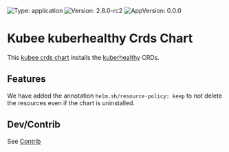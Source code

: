 

[//]: # (README.md generated by gotmpl. DO NOT EDIT.)

![Type: application](https://img.shields.io/badge/Type-application-informational?style=flat-square) ![Version: 2.8.0-rc2](https://img.shields.io/badge/Version-2.8.0--rc2-informational?style=flat-square) ![AppVersion: 0.0.0](https://img.shields.io/badge/AppVersion-0.0.0-informational?style=flat-square)

# Kubee kuberhealthy Crds Chart

This [kubee crds chart](https://github.com/EraldyHq/kubee/blob/main/docs/site/crds-chart.md) installs the [kuberhealthy](https://github.com/EraldyHq/kubee/blob/main/charts/kuberhealthy/README.md) CRDs.

## Features

We have added the annotation `helm.sh/resource-policy: keep`
to not delete the resources even if the chart is uninstalled.

## Dev/Contrib

See [Contrib](contrib/contrib.md)

